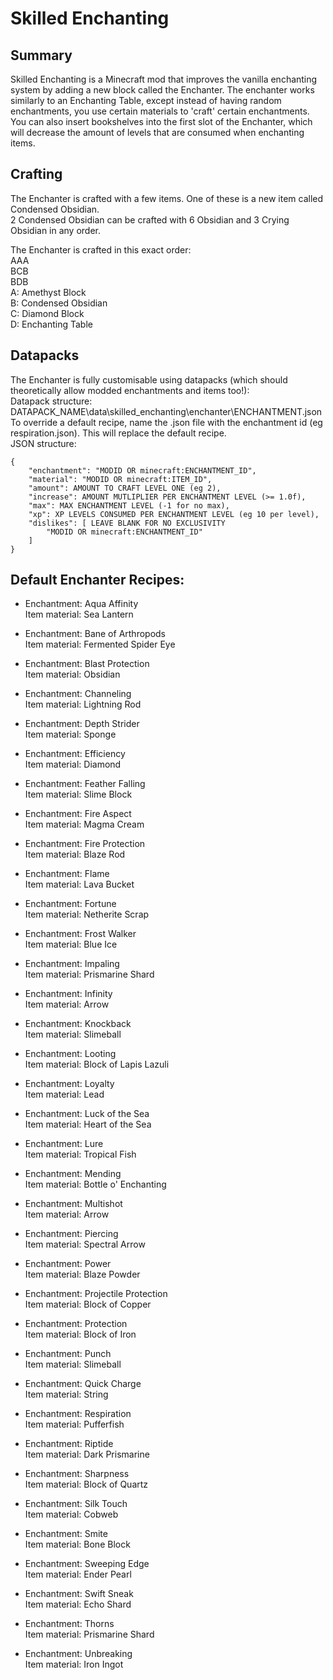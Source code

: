 # Skilled Enchanting
## Summary
Skilled Enchanting is a Minecraft mod that improves the vanilla enchanting system by adding a new block called the Enchanter.
The enchanter works similarly to an Enchanting Table, except instead of having random enchantments, you use certain materials to 'craft' certain enchantments.
You can also insert bookshelves into the first slot of the Enchanter, which will decrease the amount of levels that are consumed when enchanting items.

## Crafting
The Enchanter is crafted with a few items. One of these is a new item called Condensed Obsidian.
\
2 Condensed Obsidian can be crafted with 6 Obsidian and 3 Crying Obsidian in any order.

The Enchanter is crafted in this exact order:
\
AAA
\
BCB
\
BDB
\
A: Amethyst Block
\
B: Condensed Obsidian
\
C: Diamond Block
\
D: Enchanting Table

## Datapacks
The Enchanter is fully customisable using datapacks (which should theoretically allow modded enchantments and items too!):
\
Datapack structure: DATAPACK_NAME\data\skilled_enchanting\enchanter\ENCHANTMENT.json
\
To override a default recipe, name the .json file with the enchantment id (eg respiration.json). This will replace the default recipe.
\
JSON structure:
```
{
    "enchantment": "MODID OR minecraft:ENCHANTMENT_ID",
    "material": "MODID OR minecraft:ITEM_ID",
    "amount": AMOUNT TO CRAFT LEVEL ONE (eg 2),
    "increase": AMOUNT MUTLIPLIER PER ENCHANTMENT LEVEL (>= 1.0f),
    "max": MAX ENCHANTMENT LEVEL (-1 for no max),
    "xp": XP LEVELS CONSUMED PER ENCHANTMENT LEVEL (eg 10 per level),
    "dislikes": [ LEAVE BLANK FOR NO EXCLUSIVITY
        "MODID OR minecraft:ENCHANTMENT_ID"
    ]
}
```


## Default Enchanter Recipes:
* Enchantment: Aqua Affinity
\
Item material: Sea Lantern


* Enchantment: Bane of Arthropods
\
Item material: Fermented Spider Eye


* Enchantment: Blast Protection
\
Item material: Obsidian


* Enchantment: Channeling
\
Item material: Lightning Rod


* Enchantment: Depth Strider
\
Item material: Sponge


* Enchantment: Efficiency
\
Item material: Diamond


* Enchantment: Feather Falling
\
Item material: Slime Block


* Enchantment: Fire Aspect
\
Item material: Magma Cream


* Enchantment: Fire Protection
\
Item material: Blaze Rod


* Enchantment: Flame
\
Item material: Lava Bucket


* Enchantment: Fortune
\
Item material: Netherite Scrap


* Enchantment: Frost Walker
\
Item material: Blue Ice


* Enchantment: Impaling
\
Item material: Prismarine Shard


* Enchantment: Infinity
\
Item material: Arrow


* Enchantment: Knockback
\
Item material: Slimeball


* Enchantment: Looting
\
Item material: Block of Lapis Lazuli


* Enchantment: Loyalty
\
Item material: Lead


* Enchantment: Luck of the Sea
\
Item material: Heart of the Sea


* Enchantment: Lure
\
Item material: Tropical Fish


* Enchantment: Mending
\
Item material: Bottle o' Enchanting


* Enchantment: Multishot
\
Item material: Arrow


* Enchantment: Piercing
\
Item material: Spectral Arrow


* Enchantment: Power
\
Item material: Blaze Powder


* Enchantment: Projectile Protection
\
Item material: Block of Copper


* Enchantment: Protection
\
Item material: Block of Iron


* Enchantment: Punch
\
Item material: Slimeball


* Enchantment: Quick Charge
\
Item material: String


* Enchantment: Respiration
\
Item material: Pufferfish


* Enchantment: Riptide
\
Item material: Dark Prismarine


* Enchantment: Sharpness
\
Item material: Block of Quartz


* Enchantment: Silk Touch
\
Item material: Cobweb


* Enchantment: Smite
\
Item material: Bone Block


* Enchantment: Sweeping Edge
\
Item material: Ender Pearl


* Enchantment: Swift Sneak
\
Item material: Echo Shard


* Enchantment: Thorns
\
Item material: Prismarine Shard


* Enchantment: Unbreaking
\
Item material: Iron Ingot